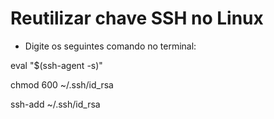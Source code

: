 # Reutilizar chave SSH no Linux 

- Digite os seguintes comando no terminal:

<!-- Ativar o agente ssh -->
eval "$(ssh-agent -s)"

<!-- Alterar permissão da chave privada -->
chmod 600 ~/.ssh/id_rsa

<!-- Adicionar chave ao agente -->
ssh-add ~/.ssh/id_rsa

